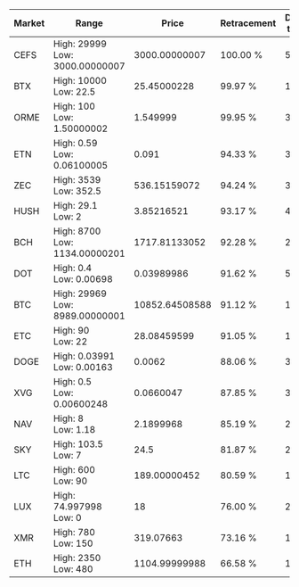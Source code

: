 | Market | Range | Price| Retracement | Doubles to 50% |
| --- | --- | --- | --- | --- |
| CEFS | High: 29999<br />Low: 3000.00000007 | 3000.00000007 | 100.00 % | 5.50 |
| BTX | High: 10000<br />Low: 22.5 | 25.45000228 | 99.97 % | 196.91 |
| ORME | High: 100<br />Low: 1.50000002 | 1.549999 | 99.95 % | 32.74 |
| ETN | High: 0.59<br />Low: 0.06100005 | 0.091 | 94.33 % | 3.58 |
| ZEC | High: 3539<br />Low: 352.5 | 536.15159072 | 94.24 % | 3.63 |
| HUSH | High: 29.1<br />Low: 2 | 3.85216521 | 93.17 % | 4.04 |
| BCH | High: 8700<br />Low: 1134.00000201 | 1717.81133052 | 92.28 % | 2.86 |
| DOT | High: 0.4<br />Low: 0.00698 | 0.03989986 | 91.62 % | 5.10 |
| BTC | High: 29969<br />Low: 8989.00000001 | 10852.64508588 | 91.12 % | 1.79 |
| ETC | High: 90<br />Low: 22 | 28.08459599 | 91.05 % | 1.99 |
| DOGE | High: 0.03991<br />Low: 0.00163 | 0.0062 | 88.06 % | 3.35 |
| XVG | High: 0.5<br />Low: 0.00600248 | 0.0660047 | 87.85 % | 3.83 |
| NAV | High: 8<br />Low: 1.18 | 2.1899968 | 85.19 % | 2.10 |
| SKY | High: 103.5<br />Low: 7 | 24.5 | 81.87 % | 2.26 |
| LTC | High: 600<br />Low: 90 | 189.00000452 | 80.59 % | 1.83 |
| LUX | High: 74.997998<br />Low: 0 | 18 | 76.00 % | 2.08 |
| XMR | High: 780<br />Low: 150 | 319.07663 | 73.16 % | 1.46 |
| ETH | High: 2350<br />Low: 480 | 1104.99999988 | 66.58 % | 1.28 |
